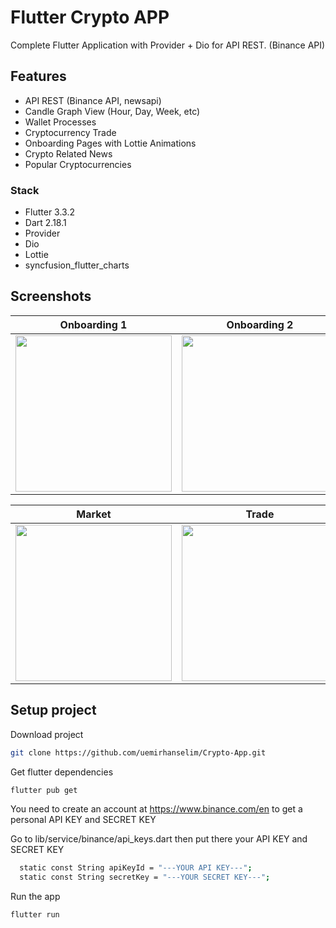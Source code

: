 # Flutter Crypto APP
Complete Flutter Application with Provider + Dio for API REST. (Binance API)

## Features
- API REST (Binance API, newsapi)
- Candle Graph View (Hour, Day, Week, etc)
- Wallet Processes
- Cryptocurrency Trade
- Onboarding Pages with Lottie Animations
- Crypto Related News
- Popular Cryptocurrencies

### Stack
- Flutter 3.3.2
- Dart 2.18.1
- Provider
- Dio
- Lottie
- syncfusion_flutter_charts

## Screenshots


| Onboarding 1 | Onboarding 2 | Onboarding 3 |
|  --- |  ---    |   ---    |
|<img src="https://user-images.githubusercontent.com/91256437/213161226-53ef328a-a8ca-4763-bb32-10b2a0bdb471.png" width="250">|<img src="https://user-images.githubusercontent.com/91256437/213161314-7ea149d5-052c-4fd0-ad09-16cf7238932a.png" width="250">|<img src="https://user-images.githubusercontent.com/91256437/213161363-307f1c24-fc83-4862-8adb-8bca5c858174.png" width="250">|

| Market | Trade | Wallet |
|  --- |  ---    |   ---    |
|<img src="https://user-images.githubusercontent.com/91256437/213161418-ab780441-0d6e-453e-a46a-b9853ac0d17e.png" width="250">|<img src="https://user-images.githubusercontent.com/91256437/213161644-c10d2dc4-9142-4ad1-8b92-1af473b4e4cc.png" width="250">|<img src="https://user-images.githubusercontent.com/91256437/213161701-6d6063af-ace2-4c63-b897-fe3e2389c7ad.png" width="250">|


## Setup project

Download project
```bash
git clone https://github.com/uemirhanselim/Crypto-App.git
```

Get flutter dependencies
```bash
flutter pub get
```

You need to create an account at https://www.binance.com/en to get a personal API KEY and SECRET KEY

Go to lib/service/binance/api_keys.dart then put there your API KEY and SECRET KEY
```bash
  static const String apiKeyId = "---YOUR API KEY---";
  static const String secretKey = "---YOUR SECRET KEY---";
```

Run the app
```bash
flutter run
```
